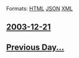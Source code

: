 
Formats: [HTML](2003/12/21/index.html)  [JSON](2003/12/21/index.json)  [XML](2003/12/21/index.xml)  

## [2003-12-21](/news/2003/12/21/index.md)

## [Previous Day...](/news/2003/12/20/index.md)

